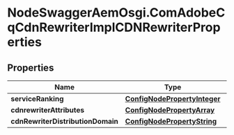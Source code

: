 # NodeSwaggerAemOsgi.ComAdobeCqCdnRewriterImplCDNRewriterProperties

## Properties
Name | Type | Description | Notes
------------ | ------------- | ------------- | -------------
**serviceRanking** | [**ConfigNodePropertyInteger**](ConfigNodePropertyInteger.md) |  | [optional] 
**cdnrewriterAttributes** | [**ConfigNodePropertyArray**](ConfigNodePropertyArray.md) |  | [optional] 
**cdnRewriterDistributionDomain** | [**ConfigNodePropertyString**](ConfigNodePropertyString.md) |  | [optional] 


